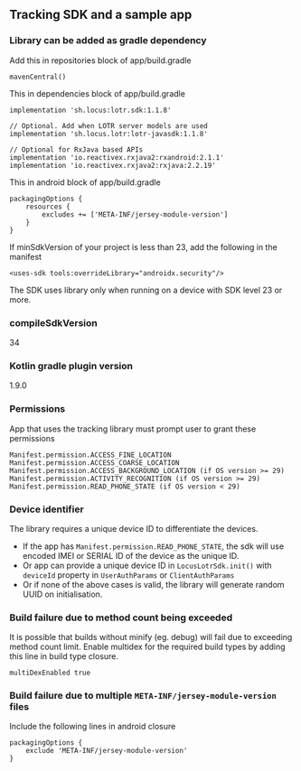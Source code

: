 ## Tracking SDK and a sample app

### Library can be added as gradle dependency

Add this in repositories block of app/build.gradle
```
mavenCentral()
```

This in dependencies block of app/build.gradle
```
implementation 'sh.locus:lotr.sdk:1.1.8'

// Optional. Add when LOTR server models are used
implementation 'sh.locus.lotr:lotr-javasdk:1.1.8'

// Optional for RxJava based APIs
implementation 'io.reactivex.rxjava2:rxandroid:2.1.1'
implementation 'io.reactivex.rxjava2:rxjava:2.2.19'
```

This in android block of app/build.gradle
```
packagingOptions {
    resources {
        excludes += ['META-INF/jersey-module-version']
    }
}
```
If minSdkVersion of your project is less than 23, add the following in the manifest
```
<uses-sdk tools:overrideLibrary="androidx.security"/>
```
The SDK uses library only when running on a device with SDK level 23 or more.

### compileSdkVersion
34

### Kotlin gradle plugin version
1.9.0

### Permissions

App that uses the tracking library must prompt user to grant these permissions
```
Manifest.permission.ACCESS_FINE_LOCATION
Manifest.permission.ACCESS_COARSE_LOCATION
Manifest.permission.ACCESS_BACKGROUND_LOCATION (if OS version >= 29)
Manifest.permission.ACTIVITY_RECOGNITION (if OS version >= 29)
Manifest.permission.READ_PHONE_STATE (if OS version < 29)
```

### Device identifier

The library requires a unique device ID to differentiate the devices.

- If the app has `Manifest.permission.READ_PHONE_STATE`, the sdk will use encoded IMEI or SERIAL ID of the device as the unique ID.
- Or app can provide a unique device ID in `LocusLotrSdk.init()` with `deviceId` property in `UserAuthParams` or `ClientAuthParams`
- Or if none of the above cases is valid, the library will generate random UUID on initialisation.

### Build failure due to method count being exceeded

It is possible that builds without minify (eg. debug) will fail due to exceeding method count limit.
Enable multidex for the required build types by adding this line in build type closure.
```
multiDexEnabled true
```

### Build failure due to multiple `META-INF/jersey-module-version` files

Include the following lines in android closure
```
packagingOptions {
    exclude 'META-INF/jersey-module-version'
}
```
